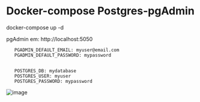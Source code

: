 # Docker-compose Postgres-pgAdmin 

docker-compose up -d

pgAdmin em: http://localhost:5050 


       PGADMIN_DEFAULT_EMAIL: myuser@email.com 
       PGADMIN_DEFAULT_PASSWORD: mypassword


       POSTGRES_DB: mydatabase
       POSTGRES_USER: myuser
       POSTGRES_PASSWORD: mypassword



![image](https://github.com/rafallltm/docker-compose-postgres/assets/29133616/e96fe66c-a3e2-4c73-8bc6-777f3a63f45a)
